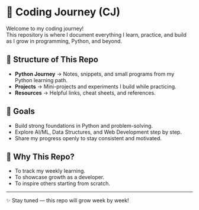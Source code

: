 # 🚀 Coding Journey (CJ)

Welcome to my coding journey!  
This repository is where I document everything I learn, practice, and build as I grow in programming, Python, and beyond.  

## 📂 Structure of This Repo
- **Python Journey** → Notes, snippets, and small programs from my Python learning path.  
- **Projects** → Mini-projects and experiments I build while practicing.  
- **Resources** → Helpful links, cheat sheets, and references.  

## 🎯 Goals
- Build strong foundations in Python and problem-solving.  
- Explore AI/ML, Data Structures, and Web Development step by step.  
- Share my progress openly to stay consistent and motivated.  

## 🌱 Why This Repo?
- To track my weekly learning.  
- To showcase growth as a developer.  
- To inspire others starting from scratch.  

---
✨ Stay tuned — this repo will grow week by week!

